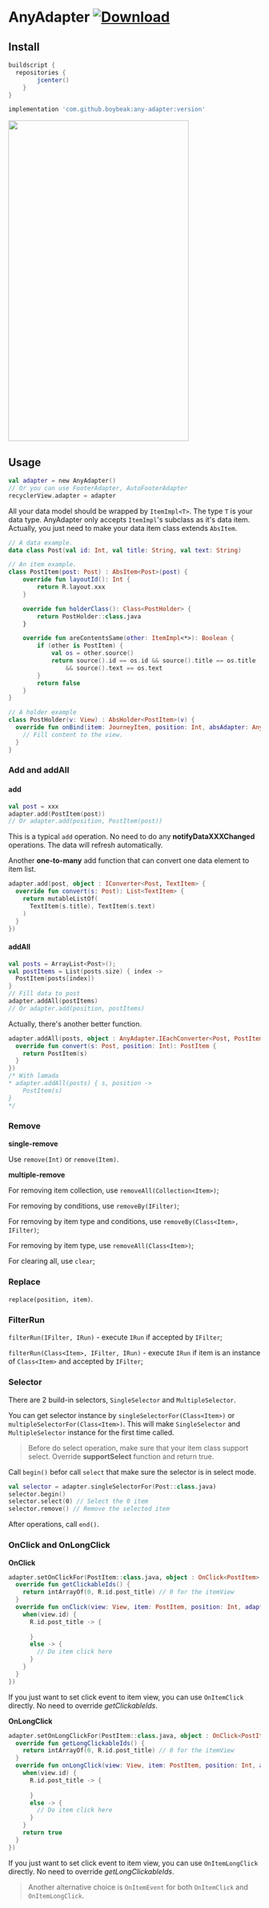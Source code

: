 # AnyAdapter [ ![Download](https://api.bintray.com/packages/boybeak/nulldreams/any-adapter/images/download.svg) ](https://bintray.com/boybeak/nulldreams/any-adapter/_latestVersion)

## Install

```groovy
buildscript {
  repositories {
        jcenter()
    }
}
```

```groovy
implementation 'com.github.boybeak:any-adapter:version'
```

<img src="https://github.com/boybeak/AnyAdapter/blob/master/gif/list.png" width="360" height="640"/>

## Usage

```kotlin
val adapter = new AnyAdapter()
// Or you can use FooterAdapter, AutoFooterAdapter
recyclerView.adapter = adapter
```

All your data model should be wrapped by `ItemImpl<T>`. The type `T` is your data type. AnyAdapter only accepts `ItemImpl`'s subclass as it's data item. Actually, you just need to make your data item class extends `AbsItem`.

```kotlin
// A data example.
data class Post(val id: Int, val title: String, val text: String)
```

```kotlin
// An item example.
class PostItem(post: Post) : AbsItem<Post>(post) {
	override fun layoutId(): Int {
        return R.layout.xxx
    }

    override fun holderClass(): Class<PostHolder> {
        return PostHolder::class.java
    }

    override fun areContentsSame(other: ItemImpl<*>): Boolean {
        if (other is PostItem) {
            val os = other.source()
            return source().id == os.id && source().title == os.title 
          		&& source().text == os.text
        }
        return false
    }
}
```

```kotlin
// A holder example
class PostHolder(v: View) : AbsHolder<PostItem>(v) {
  override fun onBind(item: JourneyItem, position: Int, absAdapter: AnyAdapter) {
    // Fill content to the view.
  }
}
```



### Add and addAll

#### add

```kotlin
val post = xxx
adapter.add(PostItem(post))
// Or adapter.add(position, PostItem(post))
```

This is a typical `add` operation. No need to do any **notifyDataXXXChanged** operations. The data will refresh automatically.

Another **one-to-many** add function that can convert one data element to item list.

```kotlin
adapter.add(post, object : IConverter<Post, TextItem> {
  override fun convert(s: Post): List<TextItem> {
    return mutableListOf(
      TextItem(s.title), TextItem(s.text)
    )
  }
})
```



#### addAll

```kotlin
val posts = ArrayList<Post>();
val postItems = List(posts.size) { index ->
  PostItem(posts[index])
}
// Fill data to post
adapter.addAll(postItems)
// Or adapter.add(position, postItems)
```

Actually, there's another better function.

```kotlin
adapter.addAll(posts, object : AnyAdapter.IEachConverter<Post, PostItem> {
  override fun convert(s: Post, position: Int): PostItem {
    return PostItem(s)
  }
})
/* With lamada
* adapter.addAll(posts) { s, position ->
	PostItem(s)
}
*/
```



### Remove

**single-remove** 

Use  `remove(Int)` or `remove(Item)`.

**multiple-remove**

For removing item collection, use `removeAll(Collection<Item>)`;

For removing by conditions, use `removeBy(IFilter)`;

For removing by item type and conditions, use `removeBy(Class<Item>, IFilter)`;

For removing by item type, use `removeAll(Class<Item>)`;

For clearing all, use `clear`;



### Replace

`replace(position, item)`.



### FilterRun

`filterRun(IFilter, IRun)` - execute `IRun` if accepted by `IFilter`;

`filterRun(Class<Item>, IFilter, IRun)` - execute `IRun` if item is an instance of `Class<Item>` and accepted by `IFilter`;



### Selector

There are 2 build-in selectors, `SingleSelector` and `MultipleSelector`. 

You can get selector instance by `singleSelectorFor(Class<Item>)` or `multipleSelectorFor(Class<Item>)`. This will make `SingleSelector` and `MultipleSelector` instance for the first time called. 

>  Before do select operation, make sure that your item class support select. Override **supportSelect** function and return true.

Call `begin()` befor call `select` that make sure the selector is in select mode.

```kotlin
val selector = adapter.singleSelectorFor(Post::class.java)
selector.begin()
selector.select(0) // Select the 0 item
selector.remove() // Remove the selected item
```

After operations, call `end()`.





### OnClick and OnLongClick

**OnClick**

```kotlin
adapter.setOnClickFor(PostItem::class.java, object : OnClick<PostItem> {
  override fun getClickableIds() {
    return intArrayOf(0, R.id.post_title) // 0 for the itemView
  }
  override fun onClick(view: View, item: PostItem, position: Int, adapter: AnyAdapter) {
    when(view.id) {
      R.id.post_title -> {
        
      }
      else -> {
        // Do item click here
      }
    }
  }
})
```

If you just want to set click event to item view, you can use `OnItemClick` directly. No need to override *getClickableIds*.



**OnLongClick**

```kotlin
adapter.setOnLongClickFor(PostItem::class.java, object : OnClick<PostItem> {
  override fun getLongClickableIds() {
    return intArrayOf(0, R.id.post_title) // 0 for the itemView
  }
  override fun onLongClick(view: View, item: PostItem, position: Int, adapter: AnyAdapter): Boolean {
    when(view.id) {
      R.id.post_title -> {
        
      }
      else -> {
        // Do item click here
      }
    }
    return true
  }
})
```

If you just want to set click event to item view, you can use `OnItemLongClick` directly. No need to override *getLongClickableIds*.

> Another alternative choice is `OnItemEvent` for both `OnItemClick` and `OnItemLongClick`.